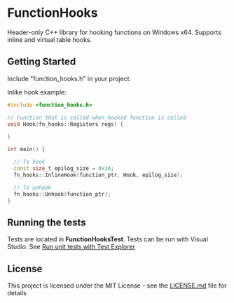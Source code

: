 # FunctionHooks

Header-only C++ library for hooking functions on Windows x64. Supports inline and virtual table hooks.

## Getting Started

Include "function_hooks.h" in your project.

Inlike hook example:
```C++
#include <function_hooks.h>

// Function that is called when hooked function is called
void Hook(fn_hooks::Registers regs) {

}

int main() {

  // To hook
  const size_t epilog_size = 0x1A;
  fn_hooks::InlineHook(function_ptr, Hook, epilog_size);

  // To unhook
  fn_hooks::Unhook(function_ptr);
}
```

## Running the tests

Tests are located in **FunctionHooksTest**.
Tests can be run with Visual Studio. See [Run unit tests with Test Explorer](https://docs.microsoft.com/en-us/visualstudio/test/run-unit-tests-with-test-explorer)

## License

This project is licensed under the MIT License - see the [LICENSE.md](LICENSE.md) file for details
